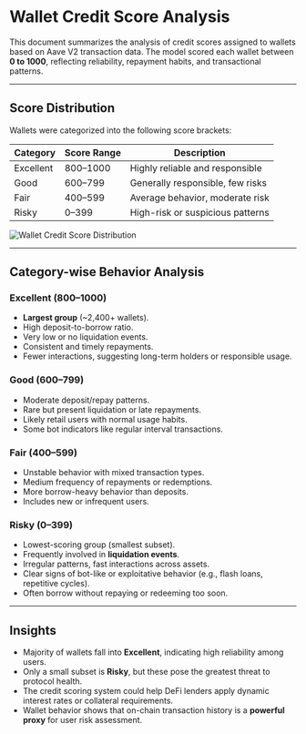
#  Wallet Credit Score Analysis

This document summarizes the analysis of credit scores assigned to wallets based on Aave V2 transaction data. The model scored each wallet between **0 to 1000**, reflecting reliability, repayment habits, and transactional patterns.

---

##  Score Distribution

Wallets were categorized into the following score brackets:

| Category   | Score Range | Description                       |
|------------|-------------|-----------------------------------|
| Excellent  | 800–1000    | Highly reliable and responsible   |
| Good       | 600–799     | Generally responsible, few risks  |
| Fair       | 400–599     | Average behavior, moderate risk   |
| Risky      | 0–399       | High-risk or suspicious patterns  |

![Wallet Credit Score Distribution](./6429e4ee-adc4-44f8-8086-bf0b7d9b0ddc.png)

---

##  Category-wise Behavior Analysis

### Excellent (800–1000)
- **Largest group** (~2,400+ wallets).
- High deposit-to-borrow ratio.
- Very low or no liquidation events.
- Consistent and timely repayments.
- Fewer interactions, suggesting long-term holders or responsible usage.

### Good (600–799)
- Moderate deposit/repay patterns.
- Rare but present liquidation or late repayments.
- Likely retail users with normal usage habits.
- Some bot indicators like regular interval transactions.

### Fair (400–599)
- Unstable behavior with mixed transaction types.
- Medium frequency of repayments or redemptions.
- More borrow-heavy behavior than deposits.
- Includes new or infrequent users.

### Risky (0–399)
- Lowest-scoring group (smallest subset).
- Frequently involved in **liquidation events**.
- Irregular patterns, fast interactions across assets.
- Clear signs of bot-like or exploitative behavior (e.g., flash loans, repetitive cycles).
- Often borrow without repaying or redeeming too soon.

---

##  Insights

- Majority of wallets fall into **Excellent**, indicating high reliability among users.
- Only a small subset is **Risky**, but these pose the greatest threat to protocol health.
- The credit scoring system could help DeFi lenders apply dynamic interest rates or collateral requirements.
- Wallet behavior shows that on-chain transaction history is a **powerful proxy** for user risk assessment.
